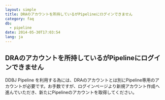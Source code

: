 ```yaml
---
layout: simple
title: DRAのアカウントを所持しているがPipelineにログインできません
category: faq
db:
  - pipeline
date: 2014-05-30T17:03:54
lang: ja
---
```


## DRAのアカウントを所持しているがPipelineにログインできません

DDBJ Pipeline を利用する為には、DRAのアカウントとは別にPipeline専用のアカウントが必要です。お手数ですが、ログインページより新規アカウント作成へ進んでいただき、新たにPipelineのアカウントを取得してください。